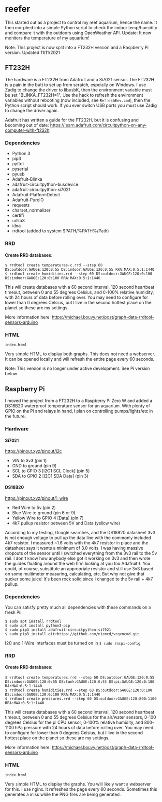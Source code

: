 # reefer

This started out as a project to control my reef aquarium, hence the name. It then morphed into a simple Python script to check the indoor temp/humidity and compare it with the outdoors using OpenWeather API. Update: It now monitors the temperature of my aquarium!

Note: This project is now split into a FT232H version and a Raspberry Pi version. Updated 11/11/2021

## FT232H

The hardware is a FT232H from Adafruit and a Si7021 sensor. The FT232H is a pain in the butt to set up from scratch, espcially on Windows. I use Zadig to change the driver to libusbK, then the environment variable must be set "BLINKA_FT232H=1". Use the hack to refresh the environment variables without rebooting (now included, see ```RefreshEnv.cmd```), then the Python script should work. If you ever switch USB ports you must use Zadig to change the driver again.

Adafruit has written a guide for the FT232H, but it is confusing and becoming out of date: https://learn.adafruit.com/circuitpython-on-any-computer-with-ft232h

### Dependencies
- Python 3
- pip3
- pyftdi
- pyserial
- pyusb
- Adafruit-Blinka
- adafruit-circuitpython-busdevice
- adafruit-circuitpython-si7021
- Adafruit-PlatformDetect
- Adafruit-PureIO
- requests
- charset_normalizer
- certifi
- urllib3
- idna
- rrdtool (added to system $PATH/%PATH%/Path)

### RRD
#### Create RRD databases:

```
$ rrdtool create temperatures-c.rrd --step 60 DS:outdoor:GAUGE:120:0:55 DS:indoor:GAUGE:120:0:55 RRA:MAX:0.5:1:1440
$ rrdtool create humidities.rrd --step 60 DS:outdoor:GAUGE:120:0:100 DS:indoor:GAUGE:120:0:100 RRA:MAX:0.5:1:1440
```
This will create databases with a 60 second interval, 120 second heartbeat timeout, between 0 and 55 degrees Celsius, and 0-100% relative humidity, with 24 hours of data before rolling over. You may need to configure for lower than 0 degrees Celsius, but I live in the second hottest place on the planet so these are my settings.

More information here: https://michael.bouvy.net/post/graph-data-rrdtool-sensors-arduino

### HTML

```index.html```

Very simple HTML to display both graphs. This does not need a webserver. It can be opened locally and will refresh the entire page every 60 seconds.

Note: This version is no longer under active development. See Pi version below.

## Raspberry Pi

I moved the project from a FT232H to a Raspberry Pi Zero W and added a DS18B20 waterproof temperature sensor for an aquarium. With plenty of GPIO on the Pi and relays in hand, I plan on controlling pumps/lights/etc in the future.

### Hardware
#### Si7021
https://pinout.xyz/pinout/i2c
- VIN to 3v3 (pin 1)
- GND to ground (pin 9)
- SCL to GPIO 3 [I2C1 SCL Clock] (pin 5)
- SDA to GPIO 2 [I2C1 SDA Data] (pin 3)

#### DS18B20
https://pinout.xyz/pinout/1_wire
- Red Wire to 5v (pin 2)
- Blue Wire to ground (pin 6 or 9)
- Yellow Wire to GPIO 4 [Data] (pin 7)
- 4k7 pullup resistor between 5V and Data (yellow wire)

According to my testing, Google searches, and the DS18B20 datasheet 3v3 is not enough voltage to pull up the data line with the commonly included 4k7 resistor. I measured ~1.6 volts with the 4k7 resistor in place and the datasheet says it wants a minimum of 3.0 volts. I was having massive dropouts of the sensor until I switched everything from the 3v3 rail to the 5v rail. I don't know how anybody else got it working on 3v3 and then wrote the guides floating around the web (I'm looking at you too Adafruit!). You could, of course, substitute an appropriate resistor and still use 3v3 based on some multimeter measuring, calculating, etc. But why not give that sucker some juice! It's been rock solid since I changed to the 5v rail + 4k7 pullup.

### Dependencies

You can satisfy pretty much all dependencies with these commands on a fresh Pi:
```
$ sudo apt install rrdtool
$ sudo apt install python3-pip
$ sudo pip3 install adafruit-circuitpython-si7021
$ sudo pip3 install git+https://github.com/nicmcd/vcgencmd.git
```

I2C and 1-Wire interfaces must be turned on in ```$ sudo raspi-config```

### RRD
#### Create RRD databases:

```
$ rrdtool create temperatures.rrd --step 60 DS:outdoor:GAUGE:120:0:55 DS:indoor:GAUGE:120:0:55 DS:tank:GAUGE:120:0:55 DS:pi:GAUGE:120:0:100 RA:MAX:0.5:1:1440
$ rrdtool create humidities.rrd --step 60 DS:outdoor:GAUGE:120:0:100 DS:indoor:GAUGE:120:0:100 RRA:MAX:0.5:1:1440
$ rrdtool create pressures.rrd --step 60 DS:outdoor:GAUGE:120:800:1100 RRA:MAX:0.5:1:1440
```
This will create databases with a 60 second interval, 120 second heartbeat timeout, between 0 and 55 degrees Celsius for the air/water sensors, 0-100 degrees Celsius for the pi CPU sensor, 0-100% relative humidity, and 800-1100 hPa pressure with 24 hours of data before rolling over. You may need to configure for lower than 0 degrees Celsius, but I live in the second hottest place on the planet so these are my settings.

More information here: https://michael.bouvy.net/post/graph-data-rrdtool-sensors-arduino

### HTML

```index.html```

Very simple HTML to display the graphs. You will likely want a webserver for this. I use nginx. It refreshes the page every 60 seconds. Sometimes this generates a miss while the PNG files are being generated.
